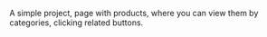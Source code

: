 A simple project, page with products, where you can view them by categories, clicking related buttons.
